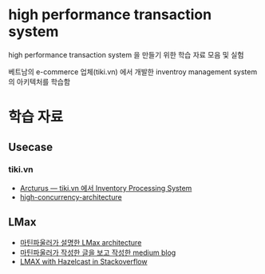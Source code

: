 # high performance transaction system

high performance transaction system 을 만들기 위한 학습 자료 모음 및 실험

베트남의 e-commerce 업체(tiki.vn) 에서 개발한 inventroy management system 의 아키텍처를 학습함
# 학습 자료
## Usecase
### tiki.vn
- [Arcturus — tiki.vn 에서 Inventory Processing System](https://engineering.tiki.vn/arcturus-inventory-processing-system-cca62076518b)
- [high-concurrency-architecture](https://www.slideshare.net/NghiaLeMinh1/high-concurrency-architecture-at-tiki)
## LMax
- [마틴파울러가 설명한 LMax architecture](https://martinfowler.com/articles/lmax.html)
- [마틴파울러가 작성한 글을 보고 작성한 medium blog](https://medium.com/koinex-crunch/building-scalable-architecture-85ea199aec67)
- [LMAX with Hazelcast in Stackoverflow](https://stackoverflow.com/questions/59579079/using-hazelcast-map-with-lmax-disruptor-performance-impact)
